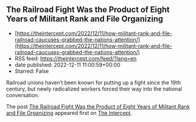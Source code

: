 ## The Railroad Fight Was the Product of Eight Years of Militant Rank and File Organizing
 - [https://theintercept.com/2022/12/11/how-militant-rank-and-file-railroad-caucuses-grabbed-the-nations-attention/](https://theintercept.com/2022/12/11/how-militant-rank-and-file-railroad-caucuses-grabbed-the-nations-attention/)
 - RSS feed: https://theintercept.com/feed/?lang=en
 - date published: 2022-12-11 11:00:59+00:00
 - Starred: False

<p>Railroad unions haven’t been known for putting up a fight since the 19th century, but newly radicalized workers forced their way into the national conversation.</p>
<p>The post <a href="https://theintercept.com/2022/12/11/how-militant-rank-and-file-railroad-caucuses-grabbed-the-nations-attention/" rel="nofollow">The Railroad Fight Was the Product of Eight Years of Militant Rank and File Organizing</a> appeared first on <a href="https://theintercept.com" rel="nofollow">The Intercept</a>.</p>
